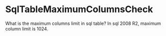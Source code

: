 # SqlTableMaximumColumnsCheck
What is the maximum columns limit in sql table?
In sql 2008 R2, maximum column limit is 1024.
